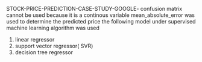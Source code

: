 STOCK-PRICE-PREDICTION-CASE-STUDY-GOOGLE-
confusion matrix cannot be used because it is a continous variable 
mean_absolute_error was used to determine the predicted price 
the following model under supervised machine learning algorithm was used 
1. linear regressor
2. support vector regressor( SVR)
3. decision tree regressor 
